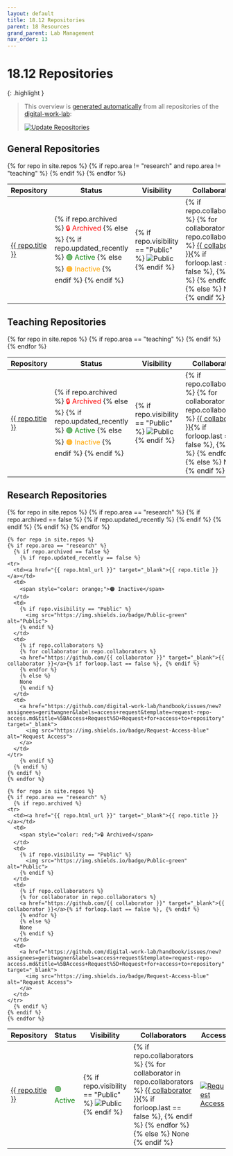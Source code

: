 ```yaml
---
layout: default
title: 18.12 Repositories
parent: 18 Resources
grand_parent: Lab Management
nav_order: 13
---
```


# 18.12 Repositories

{: .highlight }
> This overview is [generated automatically](https://github.com/digital-work-lab/handbook/blob/main/src/get_repos.py) from all repositories of the [digital-work-lab](https://github.com/digital-work-lab):
> 
> [![Update Repositories](https://github.com/digital-work-lab/handbook/actions/workflows/update_repositories.yaml/badge.svg)](https://github.com/digital-work-lab/handbook/actions/workflows/update_repositories.yaml)


## General Repositories

<table>
  <thead>
    <tr>
      <th>Repository</th>
      <th>Status</th>
      <th>Visibility</th>
      <th>Collaborators</th>
      <th>Access</th>
    </tr>
  </thead>
  <tbody>
    {% for repo in site.repos %}
    {% if repo.area != "research" and repo.area != "teaching" %}
    <tr>
      <td><a href="{{ repo.html_url }}" target="_blank">{{ repo.title }}</a></td>
      <td>
        {% if repo.archived %}
          <span style="color: red;">🔒 Archived</span>
        {% else %}
          {% if repo.updated_recently %}
            <span style="color: green;">🟢 Active</span>
          {% else %}
            <span style="color: orange;">🟠 Inactive</span>
          {% endif %}
        {% endif %}
      </td>
      <td>
        {% if repo.visibility == "Public" %}
          <img src="https://img.shields.io/badge/Public-green" alt="Public">
        {% endif %}
      </td>
      <td>
        {% if repo.collaborators %}
        {% for collaborator in repo.collaborators %}
        <a href="https://github.com/{{ collaborator }}" target="_blank">{{ collaborator }}</a>{% if forloop.last == false %}, {% endif %}
        {% endfor %}
        {% else %}
        None
        {% endif %}
      </td>
      <td>
        <a href="https://github.com/digital-work-lab/handbook/issues/new?assignees=geritwagner&labels=access+request&template=request-repo-access.md&title=%5BAccess+Request%5D+Request+for+access+to+repository" target="_blank">
          <img src="https://img.shields.io/badge/Request-Access-blue" alt="Request Access">
        </a>
      </td>
    </tr>
    {% endif %}
    {% endfor %}
  </tbody>
</table>

## Teaching Repositories

<table>
  <thead>
    <tr>
      <th>Repository</th>
      <th>Status</th>
      <th>Visibility</th>
      <th>Collaborators</th>
      <th>Access</th>
    </tr>
  </thead>
  <tbody>
    {% for repo in site.repos %}
    {% if repo.area == "teaching" %}
    <tr>
      <td><a href="{{ repo.html_url }}" target="_blank">{{ repo.title }}</a></td>
      <td>
        {% if repo.archived %}
          <span style="color: red;">🔒 Archived</span>
        {% else %}
          {% if repo.updated_recently %}
            <span style="color: green;">🟢 Active</span>
          {% else %}
            <span style="color: orange;">🟠 Inactive</span>
          {% endif %}
        {% endif %}
      </td>
      <td>
        {% if repo.visibility == "Public" %}
          <img src="https://img.shields.io/badge/Public-green" alt="Public">
        {% endif %}
      </td>
      <td>
        {% if repo.collaborators %}
        {% for collaborator in repo.collaborators %}
        <a href="https://github.com/{{ collaborator }}" target="_blank">{{ collaborator }}</a>{% if forloop.last == false %}, {% endif %}
        {% endfor %}
        {% else %}
        None
        {% endif %}
      </td>
      <td>
        <a href="https://github.com/digital-work-lab/handbook/issues/new?assignees=geritwagner&labels=access+request&template=request-repo-access.md&title=%5BAccess+Request%5D+Request+for+access+to+repository" target="_blank">
          <img src="https://img.shields.io/badge/Request-Access-blue" alt="Request Access">
        </a>
      </td>
    </tr>
    {% endif %}
    {% endfor %}
  </tbody>
</table>

## Research Repositories

<table>
  <thead>
    <tr>
      <th>Repository</th>
      <th>Status</th>
      <th>Visibility</th>
      <th>Collaborators</th>
      <th>Access</th>
    </tr>
  </thead>
  <tbody>
    {% for repo in site.repos %}
    {% if repo.area == "research" %}
      {% if repo.archived == false %}
        {% if repo.updated_recently %}
    <tr>
      <td><a href="{{ repo.html_url }}" target="_blank">{{ repo.title }}</a></td>
      <td>
        <span style="color: green;">🟢 Active</span>
      </td>
      <td>
        {% if repo.visibility == "Public" %}
          <img src="https://img.shields.io/badge/Public-green" alt="Public">
        {% endif %}
      </td>
      <td>
        {% if repo.collaborators %}
        {% for collaborator in repo.collaborators %}
        <a href="https://github.com/{{ collaborator }}" target="_blank">{{ collaborator }}</a>{% if forloop.last == false %}, {% endif %}
        {% endfor %}
        {% else %}
        None
        {% endif %}
      </td>
      <td>
        <a href="https://github.com/digital-work-lab/handbook/issues/new?assignees=geritwagner&labels=access+request&template=request-repo-access.md&title=%5BAccess+Request%5D+Request+for+access+to+repository" target="_blank">
          <img src="https://img.shields.io/badge/Request-Access-blue" alt="Request Access">
        </a>
      </td>
    </tr>
        {% endif %}
      {% endif %}
    {% endif %}
    {% endfor %}

    {% for repo in site.repos %}
    {% if repo.area == "research" %}
      {% if repo.archived == false %}
        {% if repo.updated_recently == false %}
    <tr>
      <td><a href="{{ repo.html_url }}" target="_blank">{{ repo.title }}</a></td>
      <td>
        <span style="color: orange;">🟠 Inactive</span>
      </td>
      <td>
        {% if repo.visibility == "Public" %}
          <img src="https://img.shields.io/badge/Public-green" alt="Public">
        {% endif %}
      </td>
      <td>
        {% if repo.collaborators %}
        {% for collaborator in repo.collaborators %}
        <a href="https://github.com/{{ collaborator }}" target="_blank">{{ collaborator }}</a>{% if forloop.last == false %}, {% endif %}
        {% endfor %}
        {% else %}
        None
        {% endif %}
      </td>
      <td>
        <a href="https://github.com/digital-work-lab/handbook/issues/new?assignees=geritwagner&labels=access+request&template=request-repo-access.md&title=%5BAccess+Request%5D+Request+for+access+to+repository" target="_blank">
          <img src="https://img.shields.io/badge/Request-Access-blue" alt="Request Access">
        </a>
      </td>
    </tr>
        {% endif %}
      {% endif %}
    {% endif %}
    {% endfor %}

    {% for repo in site.repos %}
    {% if repo.area == "research" %}
      {% if repo.archived %}
    <tr>
      <td><a href="{{ repo.html_url }}" target="_blank">{{ repo.title }}</a></td>
      <td>
        <span style="color: red;">🔒 Archived</span>
      </td>
      <td>
        {% if repo.visibility == "Public" %}
          <img src="https://img.shields.io/badge/Public-green" alt="Public">
        {% endif %}
      </td>
      <td>
        {% if repo.collaborators %}
        {% for collaborator in repo.collaborators %}
        <a href="https://github.com/{{ collaborator }}" target="_blank">{{ collaborator }}</a>{% if forloop.last == false %}, {% endif %}
        {% endfor %}
        {% else %}
        None
        {% endif %}
      </td>
      <td>
        <a href="https://github.com/digital-work-lab/handbook/issues/new?assignees=geritwagner&labels=access+request&template=request-repo-access.md&title=%5BAccess+Request%5D+Request+for+access+to+repository" target="_blank">
          <img src="https://img.shields.io/badge/Request-Access-blue" alt="Request Access">
        </a>
      </td>
    </tr>
      {% endif %}
    {% endif %}
    {% endfor %}

  </tbody>
</table>

